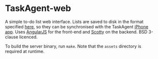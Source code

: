 TaskAgent-web
=============

A simple to-do list web interface. Lists are saved to disk in the format
specified [here][1], so they can be synchronised with the TaskAgent [iPhone
app][4]. Uses [AngularJS][2] for the front-end and [Scotty][3] on the backend.
BSD 3-clause licenced.

To build the server binary, run `make`. Note that the `assets` directory is
required at runtime.

[1]: http://macrecon.com/taskagent-formatting/
[2]: http://angularjs.org/
[3]: http://hackage.haskell.org/package/scotty
[4]: http://macrecon.com/app/TaskAgent/

